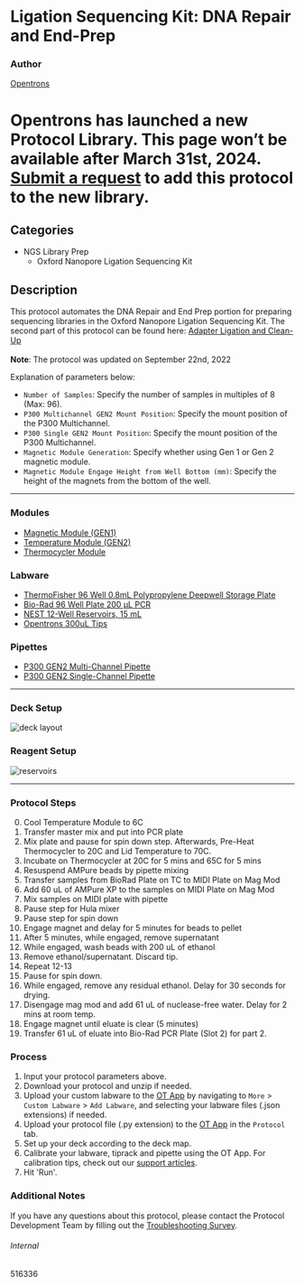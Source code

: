 # Ligation Sequencing Kit: DNA Repair and End-Prep

### Author
[Opentrons](https://opentrons.com/)


# Opentrons has launched a new Protocol Library. This page won’t be available after March 31st, 2024. [Submit a request](https://docs.google.com/forms/d/e/1FAIpQLSdYYp9QCKow4nn0KlCVsMS3HX0eJ0N9O7-erajKvcpT0lWbSg/viewform) to add this protocol to the new library.

## Categories
* NGS Library Prep
	* Oxford Nanopore Ligation Sequencing Kit

## Description
This protocol automates the DNA Repair and End Prep portion for preparing sequencing libraries in the Oxford Nanopore Ligation Sequencing Kit. The second part of this protocol can be found here: [Adapter Ligation and Clean-Up](https://protocols.opentrons.com/protocol/516336-part-2)</br>
</br>
**Note**: The protocol was updated on September 22nd, 2022
</br>

Explanation of parameters below:
* `Number of Samples`: Specify the number of samples in multiples of 8 (Max: 96).
* `P300 Multichannel GEN2 Mount Position`: Specify the mount position of the P300 Multichannel.
* `P300 Single GEN2 Mount Position`: Specify the mount position of the P300 Multichannel.
* `Magnetic Module Generation`: Specify whether using Gen 1 or Gen 2 magnetic module.
* `Magnetic Module Engage Height from Well Bottom (mm)`: Specify the height of the magnets from the bottom of the well.

---

### Modules
* [Magnetic Module (GEN1)](https://shop.opentrons.com/collections/hardware-modules/products/magdeck)
* [Temperature Module (GEN2)](https://shop.opentrons.com/collections/hardware-modules/products/tempdeck)
* [Thermocycler Module](https://shop.opentrons.com/collections/hardware-modules/products/thermocycler-module)

### Labware
* [ThermoFisher 96 Well 0.8mL Polypropylene Deepwell Storage Plate](https://www.thermofisher.com/order/catalog/product/AB0765#/AB0765)
* [Bio-Rad 96 Well Plate 200 µL PCR](https://labware.opentrons.com/biorad_96_wellplate_200ul_pcr/)
* [NEST 12-Well Reservoirs, 15 mL](https://shop.opentrons.com/collections/reservoirs/products/nest-12-well-reservoir-15-ml)
* [Opentrons 300uL Tips](https://shop.opentrons.com/collections/opentrons-tips/products/opentrons-300ul-tips)

### Pipettes
* [P300 GEN2 Multi-Channel Pipette](https://shop.opentrons.com/collections/ot-2-robot/products/8-channel-electronic-pipette)
* [P300 GEN2 Single-Channel Pipette](https://shop.opentrons.com/collections/ot-2-robot/products/single-channel-electronic-pipette?variant=5984549109789)

---

### Deck Setup
![deck layout](https://opentrons-protocol-library-website.s3.amazonaws.com/custom-README-images/516336/516336_new_layout.png)

### Reagent Setup

![reservoirs](https://opentrons-protocol-library-website.s3.amazonaws.com/custom-README-images/516336/516336_reagents.png)

---

### Protocol Steps
0. Cool Temperature Module to 6C
1. Transfer master mix and put into PCR plate
2. Mix plate and pause for spin down step. Afterwards, Pre-Heat Thermocycler to 20C and Lid Temperature to 70C.
3. Incubate on Thermocycler at 20C for 5 mins and 65C for 5 mins
4. Resuspend AMPure beads by pipette mixing
5. Transfer samples from BioRad Plate on TC to MIDI Plate on Mag Mod
6. Add 60 uL of AMPure XP to the samples on MIDI Plate on Mag Mod
7. Mix samples on MIDI plate with pipette
8. Pause step for Hula mixer
9. Pause step for spin down
10. Engage magnet and delay for 5 minutes for beads to pellet
11. After 5 minutes, while engaged, remove supernatant
12. While engaged, wash beads with 200 uL of ethanol
13. Remove ethanol/supernatant. Discard tip.
14. Repeat 12-13
15. Pause for spin down.
16. While engaged, remove any residual ethanol. Delay for 30 seconds for drying.
17. Disengage mag mod and add 61 uL of nuclease-free water. Delay for 2 mins at room temp.
18. Engage magnet until eluate is clear (5 minutes)
19. Transfer 61 uL of eluate into Bio-Rad PCR Plate (Slot 2) for part 2.


### Process
1. Input your protocol parameters above.
2. Download your protocol and unzip if needed.
3. Upload your custom labware to the [OT App](https://opentrons.com/ot-app) by navigating to `More` > `Custom Labware` > `Add Labware`, and selecting your labware files (.json extensions) if needed.
4. Upload your protocol file (.py extension) to the [OT App](https://opentrons.com/ot-app) in the `Protocol` tab.
5. Set up your deck according to the deck map.
6. Calibrate your labware, tiprack and pipette using the OT App. For calibration tips, check out our [support articles](https://support.opentrons.com/en/collections/1559720-guide-for-getting-started-with-the-ot-2).
7. Hit 'Run'.

### Additional Notes
If you have any questions about this protocol, please contact the Protocol Development Team by filling out the [Troubleshooting Survey](https://protocol-troubleshooting.paperform.co/).

###### Internal
516336
